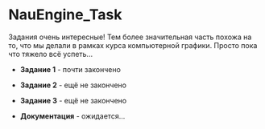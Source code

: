 # NauEngine_Task

Задания очень интересные! Тем более значительная часть похожа на то, что мы делали в рамках курса компьютерной графики. Просто пока что тяжело всё успеть...

* **Задание 1** - почти закончено

* **Задание 2** - ещё не закончено

* **Задание 3** - ещё не закончено

* **Документация** - ожидается...
